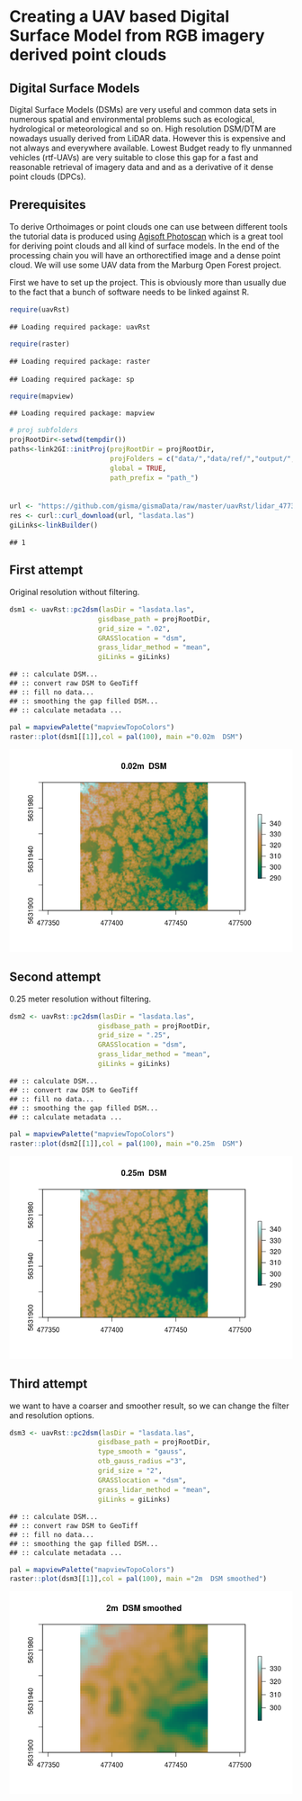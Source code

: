 Creating a UAV based Digital Surface Model from RGB imagery derived point clouds
================

Digital Surface Models
----------------------

Digital Surface Models (DSMs) are very useful and common data sets in numerous spatial and environmental problems such as ecological, hydrological or meteorological and so on. High resolution DSM/DTM are nowadays usually derived from LiDAR data. However this is expensive and not always and everywhere available. Lowest Budget ready to fly unmanned vehicles (rtf-UAVs) are very suitable to close this gap for a fast and reasonable retrieval of imagery data and and as a derivative of it dense point clouds (DPCs).

Prerequisites
-------------

To derive Orthoimages or point clouds one can use between different tools the tutorial data is produced using [Agisoft Photoscan](http://www.agisoft.com) which is a great tool for deriving point clouds and all kind of surface models. In the end of the processing chain you will have an orthorectified image and a dense point cloud. We will use some UAV data from the Marburg Open Forest project.

First we have to set up the project. This is obviously more than usually due to the fact that a bunch of software needs to be linked against R.

``` r
require(uavRst)
```

    ## Loading required package: uavRst

``` r
require(raster)
```

    ## Loading required package: raster

    ## Loading required package: sp

``` r
require(mapview)
```

    ## Loading required package: mapview

``` r
# proj subfolders
projRootDir<-setwd(tempdir())
paths<-link2GI::initProj(projRootDir = projRootDir,
                         projFolders = c("data/","data/ref/","output/","run/","las/"),
                         global = TRUE,
                         path_prefix = "path_")


url <- "https://github.com/gisma/gismaData/raw/master/uavRst/lidar_477375_00_5631900_00_477475_00_5632000_00.las"
res <- curl::curl_download(url, "lasdata.las")
giLinks<-linkBuilder()
```

    ## 1

First attempt
-------------

Original resolution without filtering.

``` r
dsm1 <- uavRst::pc2dsm(lasDir = "lasdata.las",
                      gisdbase_path = projRootDir,
                      grid_size = ".02",
                      GRASSlocation = "dsm",
                      grass_lidar_method = "mean",
                      giLinks = giLinks)
```

    ## :: calculate DSM...
    ## :: convert raw DSM to GeoTiff 
    ## :: fill no data... 
    ## :: smoothing the gap filled DSM... 
    ## :: calculate metadata ...

``` r
pal = mapviewPalette("mapviewTopoColors")
raster::plot(dsm1[[1]],col = pal(100), main ="0.02m  DSM")
```

![](chmuav_files/figure-markdown_github/dsm1-1.png)

Second attempt
--------------

0.25 meter resolution without filtering.

``` r
dsm2 <- uavRst::pc2dsm(lasDir = "lasdata.las",
                      gisdbase_path = projRootDir,
                      grid_size = ".25",
                      GRASSlocation = "dsm",
                      grass_lidar_method = "mean",
                      giLinks = giLinks)
```

    ## :: calculate DSM...
    ## :: convert raw DSM to GeoTiff 
    ## :: fill no data... 
    ## :: smoothing the gap filled DSM... 
    ## :: calculate metadata ...

``` r
pal = mapviewPalette("mapviewTopoColors")
raster::plot(dsm2[[1]],col = pal(100), main ="0.25m  DSM")
```

![](chmuav_files/figure-markdown_github/dsm2-1.png)

Third attempt
-------------

we want to have a coarser and smoother result, so we can change the filter and resolution options.

``` r
dsm3 <- uavRst::pc2dsm(lasDir = "lasdata.las",
                      gisdbase_path = projRootDir,
                      type_smooth = "gauss",
                      otb_gauss_radius ="3",
                      grid_size = "2",
                      GRASSlocation = "dsm",
                      grass_lidar_method = "mean",
                      giLinks = giLinks)
```

    ## :: calculate DSM...
    ## :: convert raw DSM to GeoTiff 
    ## :: fill no data... 
    ## :: smoothing the gap filled DSM... 
    ## :: calculate metadata ...

``` r
pal = mapviewPalette("mapviewTopoColors")
raster::plot(dsm3[[1]],col = pal(100), main ="2m  DSM smoothed")
```

![](chmuav_files/figure-markdown_github/dsm3%20-1.png)
